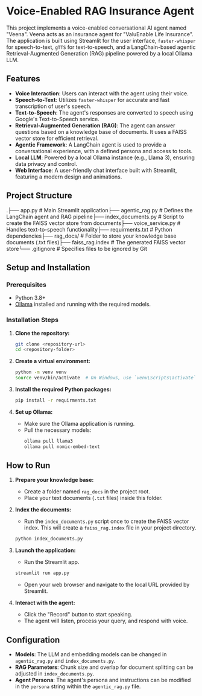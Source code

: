 # Voice-Enabled RAG Insurance Agent

This project implements a voice-enabled conversational AI agent named "Veena". Veena acts as an insurance agent for "ValuEnable Life Insurance". The application is built using Streamlit for the user interface, `faster-whisper` for speech-to-text, `gTTS` for text-to-speech, and a LangChain-based agentic Retrieval-Augmented Generation (RAG) pipeline powered by a local Ollama LLM.

## Features

* **Voice Interaction**: Users can interact with the agent using their voice.
* **Speech-to-Text**: Utilizes `faster-whisper` for accurate and fast transcription of user's speech.
* **Text-to-Speech**: The agent's responses are converted to speech using Google's Text-to-Speech service.
* **Retrieval-Augmented Generation (RAG)**: The agent can answer questions based on a knowledge base of documents. It uses a FAISS vector store for efficient retrieval.
* **Agentic Framework**: A LangChain agent is used to provide a conversational experience, with a defined persona and access to tools.
* **Local LLM**: Powered by a local Ollama instance (e.g., Llama 3), ensuring data privacy and control.
* **Web Interface**: A user-friendly chat interface built with Streamlit, featuring a modern design and animations.

## Project Structure

.├── app.py                  # Main Streamlit application├── agentic_rag.py          # Defines the LangChain agent and RAG pipeline├── index_documents.py      # Script to create the FAISS vector store from documents├── voice_service.py        # Handles text-to-speech functionality├── requirments.txt         # Python dependencies├── rag_docs/               # Folder to store your knowledge base documents (.txt files)├── faiss_rag.index         # The generated FAISS vector store└── .gitignore              # Specifies files to be ignored by Git
## Setup and Installation

### Prerequisites

* Python 3.8+
* [Ollama](https://ollama.ai/) installed and running with the required models.

### Installation Steps

1.  **Clone the repository:**
    ```bash
    git clone <repository-url>
    cd <repository-folder>
    ```

2.  **Create a virtual environment:**
    ```bash
    python -m venv venv
    source venv/bin/activate  # On Windows, use `venv\Scripts\activate`
    ```

3.  **Install the required Python packages:**
    ```bash
    pip install -r requirments.txt
    ```

4.  **Set up Ollama:**
    * Make sure the Ollama application is running.
    * Pull the necessary models:
        ```bash
        ollama pull llama3
        ollama pull nomic-embed-text
        ```

## How to Run

1.  **Prepare your knowledge base:**
    * Create a folder named `rag_docs` in the project root.
    * Place your text documents (`.txt` files) inside this folder.

2.  **Index the documents:**
    * Run the `index_documents.py` script once to create the FAISS vector index. This will create a `faiss_rag.index` file in your project directory.
    ```bash
    python index_documents.py
    ```

3.  **Launch the application:**
    * Run the Streamlit app.
    ```bash
    streamlit run app.py
    ```
    * Open your web browser and navigate to the local URL provided by Streamlit.

4.  **Interact with the agent:**
    * Click the "Record" button to start speaking.
    * The agent will listen, process your query, and respond with voice.

## Configuration

* **Models**: The LLM and embedding models can be changed in `agentic_rag.py` and `index_documents.py`.
* **RAG Parameters**: Chunk size and overlap for document splitting can be adjusted in `index_documents.py`.
* **Agent Persona**: The agent's persona and instructions can be modified in the `persona` string within the `agentic_rag.py` file.
